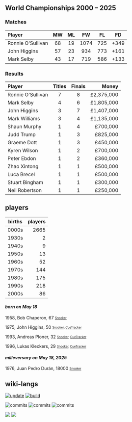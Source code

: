 ## World Championships 2000 – 2025
### Matches
|Player|MW|ML|FW|FL|FD|
|:-|:-:|:-:|:-:|:-:|:-:|
|Ronnie O'Sullivan|68|19|1074|725|+349|
|John Higgins|57|23|934|773|+161|
|Mark Selby|43|17|719|586|+133|

### Results
|Player|Titles|Finals|Money|
|:-|:-:|:-:|-:|
|Ronnie O'Sullivan|7|8|£2,375,000|
|Mark Selby|4|6|£1,805,000|
|John Higgins|3|7|£1,407,000|
|Mark Williams|3|4|£1,135,000|
|Shaun Murphy|1|4|£700,000|
|Judd Trump|1|3|£825,000|
|Graeme Dott|1|3|£450,000|
|Kyren Wilson|1|2|£700,000|
|Peter Ebdon|1|2|£360,000|
|Zhao Xintong|1|1|£500,000|
|Luca Brecel|1|1|£500,000|
|Stuart Bingham|1|1|£300,000|
|Neil Robertson|1|1|£250,000|

## players
| births | players |
| :----: | ------: |
| 0000s | 2665 |
| 1930s | 2 |
| 1940s | 9 |
| 1950s | 13 |
| 1960s | 52 |
| 1970s | 144 |
| 1980s | 175 |
| 1990s | 218 |
| 2000s | 86 |

#### ***born on May 18***
1958, Bob Chaperon, 67 <sub><sup>[Snooker](http://www.snooker.org/res/index.asp?player=2881)</sup></sub>

1975, John Higgins, 50 <sub><sup>[Snooker](http://www.snooker.org/res/index.asp?player=237), [CueTracker](http://cuetracker.net/Players/john-higgins/)</sup></sub>

1993, Andreas Ploner, 32 <sub><sup>[Snooker](http://www.snooker.org/res/index.asp?player=633), [CueTracker](http://cuetracker.net/Players/andreas-ploner/)</sup></sub>

1996, Lukas Kleckers, 29 <sub><sup>[Snooker](http://www.snooker.org/res/index.asp?player=1082), [CueTracker](http://cuetracker.net/Players/lukas-kleckers/)</sup></sub>


#### ***milleversary on May 18, 2025***
1976, Juan Pedro Durán, 18000 <sub><sup>[Snooker](http://www.snooker.org/res/index.asp?player=2725)</sup></sub>



## wiki-langs
[![update](https://github.com/dreamerminsk/wiki-langs/actions/workflows/update-tables.yml/badge.svg)](https://github.com/dreamerminsk/wiki-langs/actions/workflows/update-tables.yml)
[![build](https://github.com/dreamerminsk/wiki-langs/actions/workflows/build.yml/badge.svg)](https://github.com/dreamerminsk/wiki-langs/actions/workflows/build.yml)

![commits](https://img.shields.io/github/commit-activity/y/dreamerminsk/wiki-langs)
![commits](https://img.shields.io/github/commit-activity/m/dreamerminsk/wiki-langs)
![commits](https://img.shields.io/github/commit-activity/w/dreamerminsk/wiki-langs)

![](https://img.shields.io/github/languages/code-size/dreamerminsk/wiki-langs)
![](https://img.shields.io/github/repo-size/dreamerminsk/wiki-langs)

